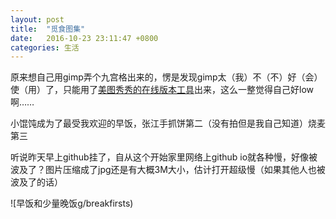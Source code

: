 ```yaml
---
layout: post
title:  "觅食图集"
date:   2016-10-23 23:11:47 +0800
categories: 生活
---
```

原来想自己用gimp弄个九宫格出来的，愣是发现gimp太（我）不（不）好（会）使（用）了，只能用了[美图秀秀的在线版本工具](http://xiuxiu.web.meitu.com/)出来，这么一整觉得自己好low啊……

小馄饨成为了最受我欢迎的早饭，张江手抓饼第二（没有拍但是我自己知道）烧麦第三

听说昨天早上github挂了，自从这个开始家里网络上github io就各种慢，好像被波及了？图片压缩成了jpg还是有大概3M大小，估计打开超级慢（如果其他人也被波及了的话）

<!--more-->

![早饭和少量晚饭g/breakfirsts)

